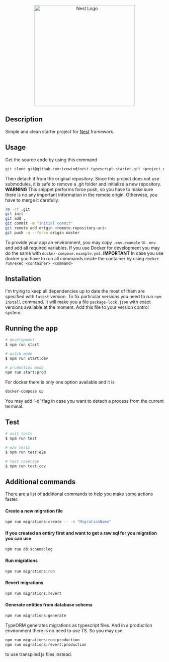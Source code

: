<p align="center">
  <a href="http://nestjs.com/" target="blank"><img src="https://nestjs.com/img/logo_text.svg" width="320" alt="Nest Logo" /></a>
</p>

## Description

Simple and clean starter project for [Nest](https://github.com/nestjs/nest) framework.

## Usage

Get the source code by using this command

```bash
git clone git@github.com:icewind/nest-typescript-starter.git <project_name> && cd <project_name>
```

Then detach it from the original repository. Since this project does not use submodules, it is safe to remove a .git folder and initialize a new repository. **WARNING** This snippet performs force push, so you have to make sure there is no any important information in the remote origin. Otherwise, you have to merge it carefully.

```bash
rm -rf .git
git init
git add .
git commit -m "Initial commit"
git remote add origin <remote-repository-uri>
git push -u --force origin master
```

To provide your app an environment, you may copy `.env.example` to `.env` and add all required variables. If you use Docker for development you may do the same with `docker-compose.example.yml`. **IMPORTANT** In case you use docker you have to run all commands inside the container by using `docker run/exec <container> <command>`

## Installation

I'm trying to keep all dependencies up to date the most of them are specified with `latest` version. To fix particular versions you need to run `npm install` command. It will make you a file `package-lock.json` with exact versions available at the moment. Add this file to your version control system.

## Running the app

```bash
# development
$ npm run start

# watch mode
$ npm run start:dev

# production mode
npm run start:prod
```

For docker there is only one option available and it is

```bash
docker-compose up
```

You may add '-d' flag in case you want to detach a process from the current terminal.

## Test

```bash
# unit tests
$ npm run test

# e2e tests
$ npm run test:e2e

# test coverage
$ npm run test:cov
```

## Additional commands

There are a list of additional commands to help you make some actions faster.

#### Create a new migration file

```bash
npm run migrations:create -- -n "MigrationName"
```

#### If you created an entiry first and want to get a raw sql for you migration you can use

```bash
npm run db:schema:log
```

#### Run migrations

```bash
npm run migrations:run
```

#### Revert migrations

```bash
npm run migrations:revert
```

#### Generate entities from database schema

```bash
npm run migrations:generate
```

TypeORM generates migrations as typescript files. And in a production environment there is no need to use TS. So you may use

```bash
npm run migrations:run:production
npm run migrations:revert:production
```

to use transpiled js files instead.
